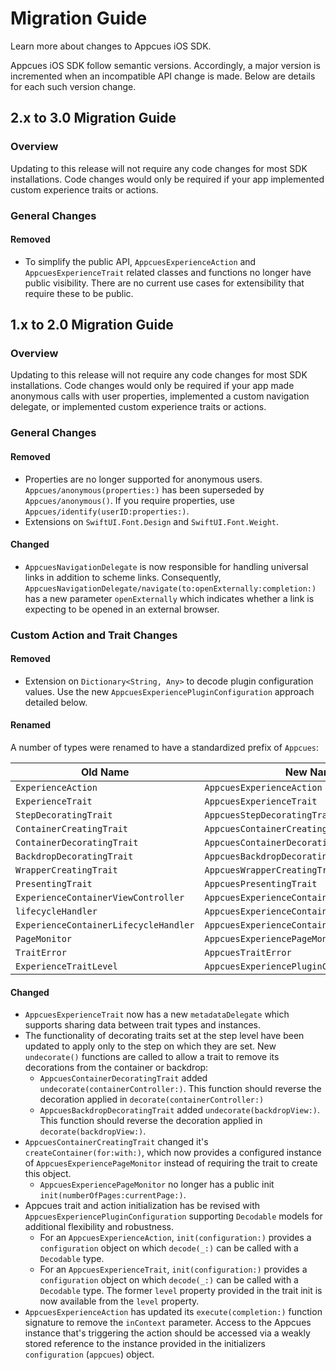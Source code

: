 # Migration Guide

Learn more about changes to Appcues iOS SDK.

Appcues iOS SDK follow semantic versions. Accordingly, a major version is incremented when an incompatible API change is made. Below are details for each such version change.  

## 2.x to 3.0 Migration Guide

### Overview

Updating to this release will not require any code changes for most SDK installations.  Code changes would only be required if your app implemented custom experience traits or actions.

### General Changes

#### Removed

- To simplify the public API, `AppcuesExperienceAction` and `AppcuesExperienceTrait` related classes and functions no longer have public visibility. There are no current use cases for extensibility that require these to be public.

## 1.x to 2.0 Migration Guide

### Overview

Updating to this release will not require any code changes for most SDK installations.  Code changes would only be required if your app made anonymous calls with user properties, implemented a custom navigation delegate, or implemented custom experience traits or actions.

### General Changes

#### Removed

- Properties are no longer supported for anonymous users. `Appcues/anonymous(properties:)` has been superseded by ``Appcues/anonymous()``. If you require properties, use ``Appcues/identify(userID:properties:)``.
- Extensions on `SwiftUI.Font.Design` and `SwiftUI.Font.Weight`.

#### Changed

- ``AppcuesNavigationDelegate`` is now responsible for handling universal links in addition to scheme links. Consequently, ``AppcuesNavigationDelegate/navigate(to:openExternally:completion:)`` has a new parameter `openExternally` which indicates whether a link is expecting to be opened in an external browser.

### Custom Action and Trait Changes

#### Removed

- Extension on `Dictionary<String, Any>` to decode plugin configuration values. Use the new `AppcuesExperiencePluginConfiguration` approach detailed below.

#### Renamed

A number of types were renamed to have a standardized prefix of `Appcues`:

| Old Name                              | New Name                                     |
| ------------------------------------- | -------------------------------------------- |
| `ExperienceAction`                    | `AppcuesExperienceAction`                    |
| `ExperienceTrait`                     | `AppcuesExperienceTrait`                     |
| `StepDecoratingTrait`                 | `AppcuesStepDecoratingTrait`                 |
| `ContainerCreatingTrait`              | `AppcuesContainerCreatingTrait`              |
| `ContainerDecoratingTrait`            | `AppcuesContainerDecoratingTrait`            |
| `BackdropDecoratingTrait`             | `AppcuesBackdropDecoratingTrait`             |
| `WrapperCreatingTrait`                | `AppcuesWrapperCreatingTrait`                |
| `PresentingTrait`                     | `AppcuesPresentingTrait`                     |
| `ExperienceContainerViewController`   | `AppcuesExperienceContainerViewController`   |
| `lifecycleHandler`                    | `AppcuesExperienceContainer/eventHandler`    |
| `ExperienceContainerLifecycleHandler` | `AppcuesExperienceContainerEventHandler`     |
| `PageMonitor`                         | `AppcuesExperiencePageMonitor`               |
| `TraitError`                          | `AppcuesTraitError`                          |
| `ExperienceTraitLevel`                | `AppcuesExperiencePluginConfiguration.Level` |

#### Changed

- `AppcuesExperienceTrait` now has a new `metadataDelegate` which supports sharing data between trait types and instances.
- The functionality of decorating traits set at the step level have been updated to apply only to the step on which they are set. New `undecorate()` functions are called to allow a trait to remove its decorations from the container or backdrop:
    - `AppcuesContainerDecoratingTrait` added `undecorate(containerController:)`. This function should reverse the decoration applied in `decorate(containerController:)`
    - `AppcuesBackdropDecoratingTrait` added `undecorate(backdropView:)`. This function should reverse the decoration applied in `decorate(backdropView:)`.
- `AppcuesContainerCreatingTrait` changed it's `createContainer(for:with:)`, which now provides a configured instance of `AppcuesExperiencePageMonitor` instead of requiring the trait to create this object.
    - `AppcuesExperiencePageMonitor` no longer has a public init `init(numberOfPages:currentPage:)`.
- Appcues trait and action initialization has be revised with `AppcuesExperiencePluginConfiguration` supporting `Decodable` models for additional flexibility and robustness.
    - For an `AppcuesExperienceAction`, `init(configuration:)` provides a `configuration` object on which `decode(_:)` can be called with a `Decodable` type.
    - For an `AppcuesExperienceTrait`, `init(configuration:)` provides a `configuration` object on which `decode(_:)` can be called with a `Decodable` type. The former `level` property provided in the trait init is now available from the `level` property. 
- `AppcuesExperienceAction` has updated its `execute(completion:)` function signature to remove the `inContext` parameter. Access to the Appcues instance that's triggering the action should be accessed via a weakly stored reference to the instance provided in the initializers `configuration` (`appcues`) object.
